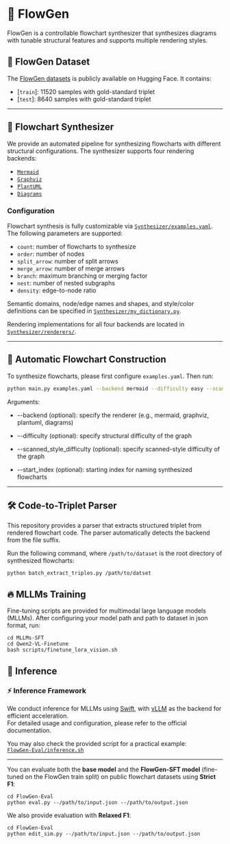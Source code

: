 # 🌟 FlowGen

FlowGen is a controllable flowchart synthesizer that synthesizes diagrams with tunable structural features and supports multiple rendering styles.



## 📂 FlowGen Dataset
The [FlowGen datasets](https://huggingface.co/datasets/Sorrystopper/FlowGen) is publicly available on Hugging Face. It contains:
- [`train`]: 11520 samples with gold-standard triplet
- [`test`]: 8640 samples with gold-standard triplet

---


## 👋 Flowchart Synthesizer
We provide an automated pipeline for synthesizing flowcharts with different structural configurations. The synthesizer supports four rendering backends:
- [`Mermaid`](https://mermaid-js.github.io/)
- [`Graphviz`](https://graphviz.org/)
- [`PlantUML`](https://plantuml.com/)
- [`Diagrams`](https://diagrams.mingrammer.com/)

### Configuration
Flowchart synthesis is fully customizable via [`Synthesizer/examples.yaml`](Synthesizer/examples.yaml). The following parameters are supported:

- `count`: number of flowcharts to synthesize  
- `order`: number of nodes  
- `split_arrow`: number of split arrows  
- `merge_arrow`: number of merge arrows  
- `branch`: maximum branching or merging factor  
- `nest`: number of nested subgraphs  
- `density`: edge-to-node ratio  

Semantic domains, node/edge names and shapes, and style/color definitions can be specified in [`Synthesizer/my_dictionary.py`](Synthesizer/my_dictionary.py).  

Rendering implementations for all four backends are located in [`Synthesizer/renderers/`](Synthesizer/renderers/).  



---

## 🤖 Automatic Flowchart Construction
To synthesize flowcharts, please first configure `examples.yaml`. Then run:
```bash
python main.py examples.yaml --backend mermaid --difficulty easy --scanned_style_difficulty easy --start_index 201
```
Arguments:
- --backend (optional): specify the renderer (e.g., mermaid, graphviz, plantuml, diagrams)

- --difficulty (optional): specify structural difficulty of the graph

- --scanned_style_difficulty (optional): specify scanned-style difficulty of the graph

- --start_index (optional): starting index for naming synthesized flowcharts

---

## 🛠️ Code-to-Triplet Parser
This repository provides a parser that extracts structured triplet from rendered flowchart code.
The parser automatically detects the backend from the file suffix.

Run the following command, where `/path/to/dataset` is the root directory of synthesized flowcharts:
```
python batch_extract_triples.py /path/to/datset
```
## 🔥 MLLMs Training
Fine-tuning scripts are provided for multimodal large language models (MLLMs).
After configuring your model path and path to dataset in json format, run:
```
cd MLLMs-SFT
cd Qwen2-VL-Finetune
bash scripts/finetune_lora_vision.sh
```
## 🚀 Inference
### ⚡ Inference Framework
We conduct inference for MLLMs using [Swift](https://swift.readthedocs.io/en/v3.6/), with [vLLM](https://github.com/vllm-project/vllm) as the backend for efficient acceleration.  
For detailed usage and configuration, please refer to the official documentation.

You may also check the provided script for a practical example:  
[`FlowGen-Eval/inference.sh`](FlowGen-Eval/inference.sh)

---

You can evaluate both the **base model** and the **FlowGen-SFT model** (fine-tuned on the FlowGen train split) on public flowchart datasets using **Strict F1**:
```
cd FlowGen-Eval
python eval.py --/path/to/input.json --/path/to/output.json
```
We also provide evaluation with **Relaxed F1**:
```
cd FlowGen-Eval
python edit_sim.py --/path/to/input.json --/path/to/output.json
```